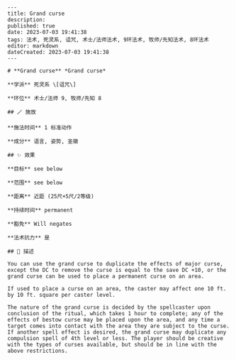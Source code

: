 
    ---
    title: Grand curse
    description: 
    published: true
    date: 2023-07-03 19:41:38
    tags: 法术, 死灵系, 诅咒, 术士/法师法术, 9环法术, 牧师/先知法术, 8环法术
    editor: markdown
    dateCreated: 2023-07-03 19:41:38
    ---

    # **Grand curse** *Grand curse*

    **学派** 死灵系 \[诅咒\] 

    **环位** 术士/法师 9, 牧师/先知 8

    ## 🪄 施放

    **施法时间** 1 标准动作

    **成分** 语言, 姿势, 圣徽

    ## ✨ 效果 

    **目标** see below 

    **范围** see below

    **距离** 近距 (25尺+5尺/2等级)  

    **持续时间** permanent 

    **豁免** Will negates

    **法术抗力** 是

    ## 📖 描述

    You can use the grand curse to duplicate the effects of major curse, except the DC to remove the curse is equal to the save DC +10, or the grand curse can be used to place a permanent curse on an area.

    If used to place a curse on an area, the caster may affect one 10 ft. by 10 ft. square per caster level.

    The nature of the grand curse is decided by the spellcaster upon conclusion of the ritual, which takes 1 hour to complete; any of the effects of bestow curse may be placed upon the area, and any time a target comes into contact with the area they are subject to the curse. If another spell effect is desired, the grand curse may duplicate any compulsion spell of 4th level or less. The player should be creative with the types of curses available, but should be in line with the above restrictions.
    